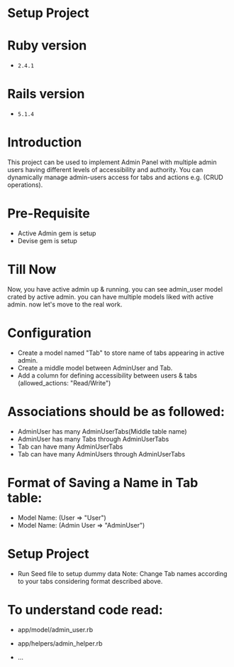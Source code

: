 # Setup Project

# Ruby version
* `2.4.1`

# Rails version
* `5.1.4`

# Introduction
This project can be used to implement Admin Panel with multiple admin users having different levels of accessibility and authority. You can dynamically manage admin-users access for tabs and actions e.g. (CRUD operations). 

# Pre-Requisite
* Active Admin gem is setup
* Devise gem is setup

# Till Now
Now, you have active admin up & running. you can see admin_user model crated by active admin. you can have multiple models liked with active admin. now let's move to the real work. 

# Configuration
* Create a model named "Tab" to store name of tabs appearing in active admin.
* Create a middle model between AdminUser and Tab.
* Add a column for defining accessibility between users & tabs (allowed_actions: "Read/Write")

# Associations should be as followed:
* AdminUser has many AdminUserTabs(Middle table name)
* AdminUser has many Tabs through AdminUserTabs
* Tab can have many AdminUserTabs
* Tab can have many AdminUsers through AdminUserTabs

# Format of Saving a Name in Tab table:
* Model Name: (User => "User")
* Model Name: (Admin User => "AdminUser")

# Setup Project
* Run Seed file to setup dummy data
 Note: Change Tab names according to your tabs considering format described above.
 
# To understand code read:
* app/model/admin_user.rb
* app/helpers/admin_helper.rb


* ...
